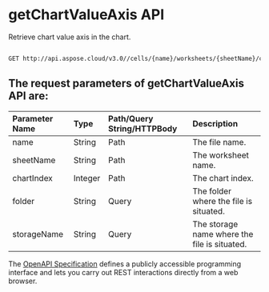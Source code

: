 # **getChartValueAxis API**

Retrieve chart value axis in the chart. 

```bash

GET http://api.aspose.cloud/v3.0//cells/{name}/worksheets/{sheetName}/charts/{chartIndex}/valueaxis

```

## The request parameters of **getChartValueAxis** API are: 

| Parameter Name | Type | Path/Query String/HTTPBody | Description | 
| :- | :- | :- |:- | 
|name|String|Path|The file name.|
|sheetName|String|Path|The worksheet name.|
|chartIndex|Integer|Path|The chart index.|
|folder|String|Query|The folder where the file is situated.|
|storageName|String|Query|The storage name where the file is situated.|


The [OpenAPI Specification](https://reference.aspose.cloud/cells/#/ChartsController/GetChartValueAxis) defines a publicly accessible programming interface and lets you carry out REST interactions directly from a web browser.

